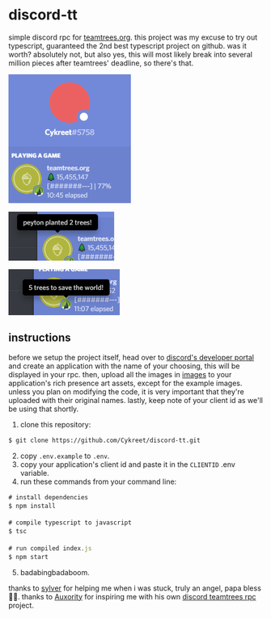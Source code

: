 # discord-tt

simple discord rpc for [teamtrees.org](https://teamtrees.org). this project was my excuse to try out typescript, guaranteed the 2nd best typescript project on github. was it worth? absolutely not, but also yes, this will most likely break into several million pieces after teamtrees' deadline, so there's that.

![Example-1](/images/example-1.png)

![Example-2](/images/example-2.png)

![Example-3](/images/example-3.png)

## instructions

before we setup the project itself, head over to [discord's developer portal](https://discordapp.com/developers) and create an application with the name of your choosing, this will be displayed in your rpc. then, upload all the images in [images](/images) to your application's rich presence art assets, except for the example images. unless you plan on modifying the code, it is very important that they're uploaded with their original names. lastly, keep note of 
your client id as we'll be using that shortly.

1. clone this repository:
```bash
$ git clone https://github.com/Cykreet/discord-tt.git
```
2. copy `.env.example` to `.env`. 
3. copy your application's client id and paste it in the `CLIENTID` .env variable.
4. run these commands from your command line:
```js
# install dependencies
$ npm install

# compile typescript to javascript
$ tsc

# run compiled index.js
$ npm start
```
5. badabingbadaboom.

thanks to [sylver](https://github.com/sylv) for helping me when i was stuck, truly an angel, papa bless 🙏🏻.
thanks to [Auxority](https://github.com/Auxority) for inspiring me with his own [discord teamtrees rpc](https://github.com/Auxority/DiscordTeamTrees) project.
